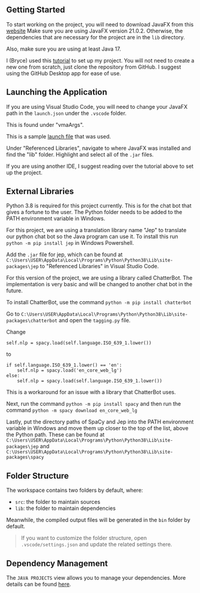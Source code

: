 ## Getting Started

To start working on the project, you will need to download JavaFX from this [website](https://gluonhq.com/products/javafx/) Make sure you are using JavaFX version 21.0.2.
Otherwise, the dependencies that are necessary for the project are in the `lib` directory.

Also, make sure you are using at least Java 17.

I (Bryce) used this [tutorial](https://openjfx.io/openjfx-docs/#install-javafx) to set up my project.
You will not need to create a new one from scratch, just clone the repository from GitHub. I suggest
using the GitHub Desktop app for ease of use.

## Launching the Application

If you are using Visual Studio Code, you will need to change your JavaFX path in the `launch.json` under the
`.vscode` folder.

This is found under "vmaArgs".

This is a sample [launch file](https://github.com/openjfx/samples/blob/master/IDE/VSCode/Non-Modular/Java/hellofx/.vscode/launch.json) that was used.

Under "Referenced Libraries", navigate to where JavaFX was installed and find the "lib" folder. Highlight and select all of the `.jar` files.

If you are using another IDE, I suggest reading over the tutorial above to set up the project.

## External Libraries
Python 3.8 is required for this project currently. This is for the chat bot that gives a fortune to the user.
The Python folder needs to be added to the PATH environment variable in Windows.

For this project, we are using a translation library name "Jep" to translate our python chat bot so the Java program can use it.
To install this run `python -m pip install jep` in Windows Powershell.

Add the `.jar` file for jep, which can be found at `C:\Users\USER\AppData\Local\Programs\Python\Python38\Lib\site-packages\jep` to "Referenced Libraries" in Visual Studio Code.

For this version of the project, we are using a library called ChatterBot. The implementation is very basic and will be changed to another
chat bot in the future.

To install ChatterBot, use the command `python -m pip install chatterbot`

Go to `C:\Users\USER\AppData\Local\Programs\Python\Python38\Lib\site-packages\chatterbot` and open the `tagging.py` file.

Change 
```
self.nlp = spacy.load(self.language.ISO_639_1.lower())
```
to
```
if self.language.ISO_639_1.lower() == 'en':
    self.nlp = spacy.load('en_core_web_lg')
else:
    self.nlp = spacy.load(self.language.ISO_639_1.lower())
```
This is a workaround for an issue with a library that ChatterBot uses.

Next, run the command `python -m pip install spacy` and then run the command `python -m spacy download en_core_web_lg`

Lastly, put the directory paths of SpaCy and Jep into the PATH environment variable in Windows and move them up closer to the top of the list,
above the Python path.
These can be found at `C:\Users\USER\AppData\Local\Programs\Python\Python38\Lib\site-packages\jep` and `C:\Users\USER\AppData\Local\Programs\Python\Python38\Lib\site-packages\spacy`

## Folder Structure

The workspace contains two folders by default, where:

- `src`: the folder to maintain sources
- `lib`: the folder to maintain dependencies

Meanwhile, the compiled output files will be generated in the `bin` folder by default.

> If you want to customize the folder structure, open `.vscode/settings.json` and update the related settings there.

## Dependency Management

The `JAVA PROJECTS` view allows you to manage your dependencies. More details can be found [here](https://github.com/microsoft/vscode-java-dependency#manage-dependencies).
